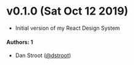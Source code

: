 # v0.1.0 (Sat Oct 12 2019)

- Initial version of my React Design System

#### Authors: 1

- Dan Stroot ([@dstroot](https://github.com/dstroot))
